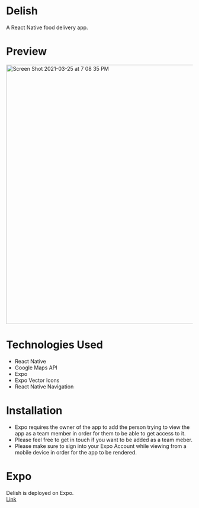 # Delish

A React Native food delivery app.

# Preview

<img width="697" alt="Screen Shot 2021-03-25 at 7 08 35 PM" src="https://user-images.githubusercontent.com/73917422/112564877-6b5ec480-8db2-11eb-9b13-e0a9e90d7bf7.png">


# Technologies Used

- React Native
- Google Maps API
- Expo 
- Expo Vector Icons
- React Native Navigation

# Installation

- Expo requires the owner of the app to add the person trying to view the app as a team member in order for them to be able to get access to it.
- Please feel free to get in touch if you want to be added as a team meber.
- Please make sure to sign into your Expo Account while viewing from a mobile device in order for the app to be rendered.


# Expo 

Delish is deployed on Expo.  
[Link](https://expo.io/@candytuft/projects/delish)
